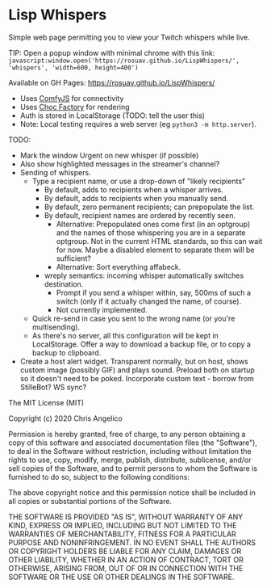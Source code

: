 Lisp Whispers
=============

Simple web page permitting you to view your Twitch whispers while live.

TIP: Open a popup window with minimal chrome with this link:
    `javascript:window.open('https://rosuav.github.io/LispWhispers/', 'whispers', 'width=600, height=400')`

Available on GH Pages: https://rosuav.github.io/LispWhispers/
  - Uses [ComfyJS](https://github.com/instafluff/ComfyJS) for connectivity
  - Uses [Choc Factory](https://github.com/Rosuav/shed/blob/master/chocfactory.js)
    for rendering
  - Auth is stored in LocalStorage (TODO: tell the user this)
  - Note: Local testing requires a web server (eg `python3 -m http.server`).

TODO:
- Mark the window Urgent on new whisper (if possible)
- Also show highlighted messages in the streamer's channel?
- Sending of whispers.
  - Type a recipient name, or use a drop-down of "likely recipients"
    - By default, adds to recipients when a whisper arrives.
    - By default, adds to recipients when you manually send.
    - By default, zero permanent recipients; can prepopulate the list.
    - By default, recipient names are ordered by recently seen.
      - Alternative: Prepopulated ones come first (in an optgroup) and the
        names of those whispering you are in a separate optgroup. Not in the
	current HTML standards, so this can wait for now. Maybe a disabled
	element to separate them will be sufficient?
      - Alternative: Sort everything affabeck.
    - wreply semantics: incoming whisper automatically switches destination.
      - Prompt if you send a whisper within, say, 500ms of such a switch
        (only if it actually changed the name, of course).
      - Not currently implemented.
  - Quick re-send in case you sent to the wrong name (or you're multisending).
  - As there's no server, all this configuration will be kept in LocalStorage.
    Offer a way to download a backup file, or to copy a backup to clipboard.
- Create a host alert widget. Transparent normally, but on host, shows custom
  image (possibly GIF) and plays sound. Preload both on startup so it doesn't
  need to be poked. Incorporate custom text - borrow from StilleBot? WS sync?


The MIT License (MIT)

Copyright (c) 2020 Chris Angelico

Permission is hereby granted, free of charge, to any person obtaining a copy
of this software and associated documentation files (the "Software"), to deal
in the Software without restriction, including without limitation the rights
to use, copy, modify, merge, publish, distribute, sublicense, and/or sell
copies of the Software, and to permit persons to whom the Software is
furnished to do so, subject to the following conditions:

The above copyright notice and this permission notice shall be included in all
copies or substantial portions of the Software.

THE SOFTWARE IS PROVIDED "AS IS", WITHOUT WARRANTY OF ANY KIND, EXPRESS OR
IMPLIED, INCLUDING BUT NOT LIMITED TO THE WARRANTIES OF MERCHANTABILITY,
FITNESS FOR A PARTICULAR PURPOSE AND NONINFRINGEMENT. IN NO EVENT SHALL THE
AUTHORS OR COPYRIGHT HOLDERS BE LIABLE FOR ANY CLAIM, DAMAGES OR OTHER
LIABILITY, WHETHER IN AN ACTION OF CONTRACT, TORT OR OTHERWISE, ARISING FROM,
OUT OF OR IN CONNECTION WITH THE SOFTWARE OR THE USE OR OTHER DEALINGS IN THE
SOFTWARE.
